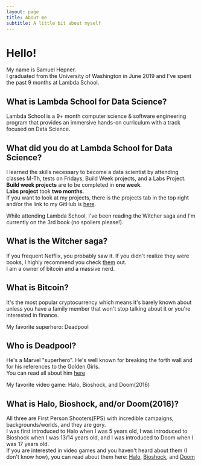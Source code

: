 ```yaml
---
layout: page
title: About me
subtitle: A little bit about myself
---
```

# Hello!    
My name is Samuel Hepner.       
I graduated from the University of Washington in June 2019 and I've spent the past 9 months at Lambda School. 
## What is Lambda School for Data Science?   
Lambda School is a 9+ month computer science & software engineering program that provides an immersive hands-on curriculum with a track       focused on Data Science.   
## What did you do at Lambda School for Data Science?   
I learned the skills necessary to become a data scientist by attending classes M-Th, tests on Fridays, Build Week projects, and a Labs Project.   
**Build week projects** are to be completed in **one week**.    
**Labs project** took **two months**.   
If you want to look at my projects, there is the projects tab in the top right and/or the link to my GitHub is [here](https://www.github.com/samuelhepner).   

While attending Lambda School, I've been reading the Witcher saga and I'm currently on the 3rd book (no spoilers please!).       

## What is the Witcher saga?    
If you frequent Netflix, you probably saw it. If you didn't realize they were books, I highly recommend you check [them](https://en.wikipedia.org/wiki/The_Witcher) out.   
I am a owner of bitcoin and a massive nerd.   
## What is Bitcoin?   
It's the most popular cryptocurrency which means it's barely known about unless you have a family member that won't stop talking about it    or you're interested in finance.   

My favorite superhero: Deadpool   
## Who is Deadpool?   
He's a Marvel "superhero". He's well known for breaking the forth wall and for his references to the Golden Girls.    
You can read all about him [here](https://superheroes.fandom.com/wiki/Deadpool)  

My favorite video game: Halo, Bioshock, and Doom(2016)    
## What is Halo, Bioshock, and/or Doom(2016)?   
All three are First Person Shooters(FPS) with incredible campaigns, backgrounds/worlds, and they are gory.    
I was first introduced to Halo when I was 5 years old, I was introduced to Bioshock when I was 13/14 years old, and I was introduced to     Doom when I was 17 years old.    
If you are interested in video games and you haven't heard about them (I don't know how), you can read about them here: [Halo](https://en.wikipedia.org/wiki/Halo_(franchise)), [Bioshock](https://en.wikipedia.org/wiki/BioShock), and [Doom](https://en.wikipedia.org/wiki/Doom_(franchise))    
